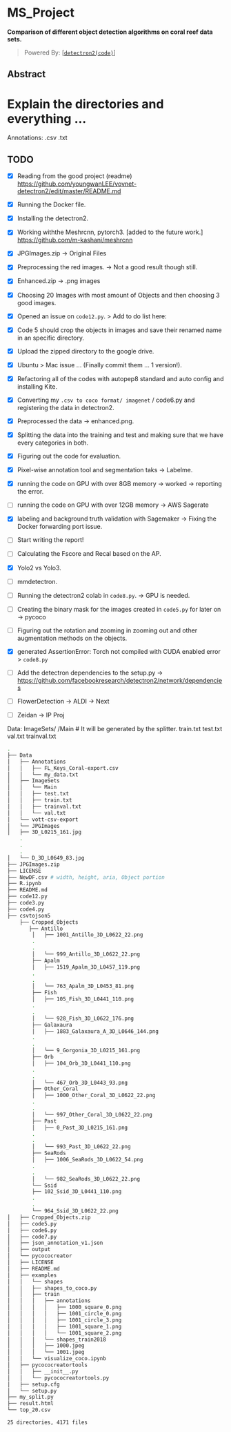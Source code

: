 # MS_Project
**Comparison of different object detection algorithms on coral reef data sets.**


>Powered By: [[`detectron2(code)`](https://github.com/facebookresearch/detectron)]

## Abstract
#	Explain the directories and everything ... 

Annotations:
	.csv
	.txt

## TODO
 - [x] Reading from the good project (readme) https://github.com/youngwanLEE/vovnet-detectron2/edit/master/README.md
 - [x] Running the Docker file.
 - [x] Installing the detectron2.
 - [x] Working withthe Meshrcnn, pytorch3. [added to the future work.] https://github.com/m-kashani/meshrcnn
 - [x] JPGImages.zip -> Original Files
 - [x] Preprocessing the red images. -> Not a good result though still.
 - [x] Enhanced.zip -> .png images
 - [x] Choosing 20 Images with most amount of Objects and then choosing 3 good images.
 - [x] Opened an issue on `code12.py`. > Add to do list here:
 - [x] Code 5 should crop the objects in images and save their renamed name in an specific directory.
 - [x] Upload the zipped directory to the google drive.
 - [x] Ubuntu > Mac issue ... (Finally commit them ... 1 version!).
 - [x] Refactoring all of the codes with autopep8 standard and auto config and installing Kite.
 - [x] Converting my `.csv to coco format/ imagenet` / code6.py and registering the data in detectron2.
 - [x] Preprocessed the data -> enhanced.png.
 - [x] Splitting the data into the training and test and making sure that we have every categories in both.
 - [x] Figuring out the code for evaluation.
 - [x] Pixel-wise annotation tool and segmentation taks -> Labelme.
 - [x] running the code on GPU with over 8GB memory -> worked -> reporting the error.
 - [ ] running the code on GPU with over 12GB memory -> AWS Sagerate
 - [x] labeling and background truth validation with Sagemaker -> Fixing the Docker forwarding port issue.
 - [ ] Start writing the report!
 - [ ] Calculating the Fscore and Recal based on the AP.
 - [x] Yolo2 vs Yolo3.
 - [ ] mmdetectron.
 - [ ] Running the detectron2 colab in `code8.py`. -> GPU is needed.
 - [ ] Creating the binary mask for the images created in `code5.py` for later on -> pycoco
 - [ ] Figuring out the rotation and zooming in zooming out and other augmentation methods on the objects.
 - [x] generated AssertionError: Torch not compiled with CUDA enabled error > `code8.py`

 - [ ] Add the detectron dependencies to the setup.py -> https://github.com/facebookresearch/detectron2/network/dependencies

 - [ ] FlowerDetection -> ALDI -> Next
 - [ ] Zeidan -> IP Proj
 
Data:
	ImageSets/
		/Main		#	It will be generated by the splitter.
			train.txt
			test.txt
			val.txt
			trainval.txt
```bash
.
├── Data
│   ├── Annotations
│   │   ├── FL_Keys_Coral-export.csv
│   │   └── my_data.txt
│   ├── ImageSets
│   │   └── Main
│   │   ├── test.txt
│   │   ├── train.txt
│   │   ├── trainval.txt
│   │   └── val.txt
│   └── vott-csv-export
│   └── JPGImages
│   ├── 3D_L0215_161.jpg
    .
    .
    .
│   └── D_3D_L0649_83.jpg
├── JPGImages.zip
├── LICENSE
├── NewDF.csv # width, height, aria, Object portion
├── R.ipynb
├── README.md
├── code12.py
├── code3.py
├── code4.py
├── csvtojson5
    ├── Cropped_Objects
       ├── Antillo
        │   ├── 1001_Antillo_3D_L0622_22.png
        .
        .
        │   └── 999_Antillo_3D_L0622_22.png
        ├── Apalm
        │   ├── 1519_Apalm_3D_L0457_119.png
        .
        .
        │   └── 763_Apalm_3D_L0453_81.png
        ├── Fish
        │   ├── 105_Fish_3D_L0441_110.png
        .
        .
        │   └── 928_Fish_3D_L0622_176.png
        ├── Galaxaura
        │   ├── 1883_Galaxaura_A_3D_L0646_144.png
        .
        .
        │   └── 9_Gorgonia_3D_L0215_161.png
        ├── Orb
        │   ├── 104_Orb_3D_L0441_110.png
        .
        .
        │   └── 467_Orb_3D_L0443_93.png
        ├── Other_Coral
        │   ├── 1000_Other_Coral_3D_L0622_22.png
        .
        .
        │   └── 997_Other_Coral_3D_L0622_22.png
        ├── Past
        │   ├── 0_Past_3D_L0215_161.png
        .
        .
        │   └── 993_Past_3D_L0622_22.png
        ├── SeaRods
        │   ├── 1006_SeaRods_3D_L0622_54.png
        .
        .
        │   └── 982_SeaRods_3D_L0622_22.png
        └── Ssid
        ├── 102_Ssid_3D_L0441_110.png
        .
        .
        └── 964_Ssid_3D_L0622_22.png
│   ├── Cropped_Objects.zip
│   ├── code5.py
│   ├── code6.py
│   ├── code7.py
│   ├── json_annotation_v1.json
│   ├── output
│   └── pycococreator
│   ├── LICENSE
│   ├── README.md
│   ├── examples
│   │   └── shapes
│   │   ├── shapes_to_coco.py
│   │   ├── train
│   │   │   ├── annotations
│   │   │   │   ├── 1000_square_0.png
│   │   │   │   ├── 1001_circle_0.png
│   │   │   │   ├── 1001_circle_3.png
│   │   │   │   ├── 1001_square_1.png
│   │   │   │   └── 1001_square_2.png
│   │   │   └── shapes_train2018
│   │   │   ├── 1000.jpeg
│   │   │   └── 1001.jpeg
│   │   └── visualize_coco.ipynb
│   ├── pycococreatortools
│   │   ├── __init__.py
│   │   └── pycococreatortools.py
│   ├── setup.cfg
│   └── setup.py
├── my_split.py
├── result.html
└── top_20.csv

25 directories, 4171 files
```
